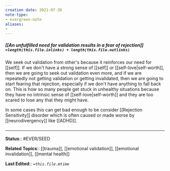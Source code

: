 ```yaml
---
creation date: 2021-07-30
note-type: 
- evergreen-note
aliases:
- 
---
```


##### [[An unfulfilled need for validation results in a fear of rejection]] `=length(this.file.inlinks) + length(this.file.outlinks)`

We seek out validation from other's because it reinforces our need for [[self]]. If we don't have a strong sense of [[self]] or [[self-love|self-worth]], then we are going to seek out validation even more, and if we are repeatedly not getting validation or getting invalidated, then we are going to start fearing that  rejection, especially if we don't have anything to fall back on. This is how so many people get stuck in unhealthy situations because they have no intrinsic sense of [[self-love|self-worth]] and they are too scared to lose any that they might have.

In some cases this can get bad enough to be consider [[Rejection Sensitivity]] disorder which is often caused or made worse by [[neurodivergency]] like [[ADHD]]. 
### <hr class="footnote"/>

**Status**:: #EVER/SEED

**Related Topics**:: [[trauma]], [[emotional validation]], [[emotional invalidation]], [[mental health]]
	
**Last Edited**:: *`=this.file.mtime`*
	
